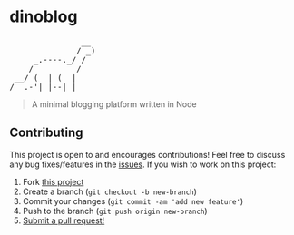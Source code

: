# dinoblog

<pre>
               __
              / _)
     _.----._/ /
    /         /
 __/ (  | (  |
/__.-'|_|--|_|
</pre>

> A minimal blogging platform written in Node

## Contributing

This project is open to and encourages contributions! Feel free to discuss any bug fixes/features in the [issues](https://github.com/shwilliam/dinoblog/issues). If you wish to work on this project:

1. Fork [this project](https://github.com/shwilliam/dinoblog)
2. Create a branch (`git checkout -b new-branch`)
3. Commit your changes (`git commit -am 'add new feature'`)
4. Push to the branch (`git push origin new-branch`)
5. [Submit a pull request!](https://github.com/shwilliam/dinoblog/pull/new/master)
